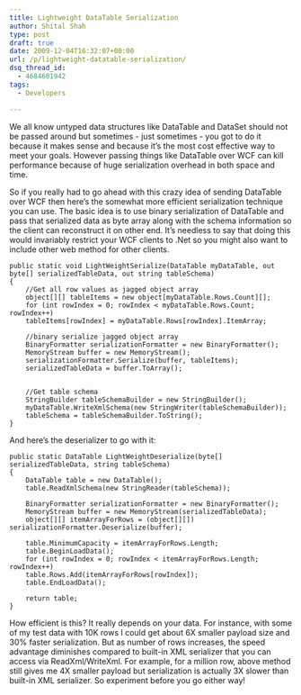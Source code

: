 ```yaml
---
title: Lightweight DataTable Serialization
author: Shital Shah
type: post
draft: true
date: 2009-12-04T16:32:07+00:00
url: /p/lightweight-datatable-serialization/
dsq_thread_id:
  - 4684601942
tags:
  - Developers

---
```

We all know untyped data structures like DataTable and DataSet should not be passed around but sometimes - just sometimes - you got to do it because it makes sense and because it’s the most cost effective way to meet your goals. However passing things like DataTable over WCF can kill performance because of huge serialization overhead in both space and time.

So if you really had to go ahead with this crazy idea of sending DataTable over WCF then here’s the somewhat more efficient serialization technique you can use. The basic idea is to use binary serialization of DataTable and pass that serialized data as byte array along with the schema information so the client can reconstruct it on other end. It’s needless to say that doing this would invariably restrict your WCF clients to .Net so you might also want to include other web method for other clients.

<pre class="code-block"><code>public static void LightWeightSerialize(DataTable myDataTable, out byte[] serializedTableData, out string tableSchema)
{
    //Get all row values as jagged object array
    object[][] tableItems = new object[myDataTable.Rows.Count][];
    for (int rowIndex = 0; rowIndex &lt; myDataTable.Rows.Count; rowIndex++)
    tableItems[rowIndex] = myDataTable.Rows[rowIndex].ItemArray;

    //binary serialize jagged object array
    BinaryFormatter serializationFormatter = new BinaryFormatter();
    MemoryStream buffer = new MemoryStream();
    serializationFormatter.Serialize(buffer, tableItems);
    serializedTableData = buffer.ToArray();


    //Get table schema
    StringBuilder tableSchemaBuilder = new StringBuilder();
    myDataTable.WriteXmlSchema(new StringWriter(tableSchemaBuilder));
    tableSchema = tableSchemaBuilder.ToString();
}
</code></pre>

And here’s the deserializer to go with it:

<pre class="code-block"><code>public static DataTable LightWeightDeserialize(byte[] serializedTableData, string tableSchema)
{
    DataTable table = new DataTable();
    table.ReadXmlSchema(new StringReader(tableSchema));

    BinaryFormatter serializationFormatter = new BinaryFormatter();
    MemoryStream buffer = new MemoryStream(serializedTableData);
    object[][] itemArrayForRows = (object[][]) serializationFormatter.Deserialize(buffer);

    table.MinimumCapacity = itemArrayForRows.Length;
    table.BeginLoadData();
    for (int rowIndex = 0; rowIndex &lt; itemArrayForRows.Length; rowIndex++)
    table.Rows.Add(itemArrayForRows[rowIndex]);
    table.EndLoadData();

    return table;
}
</code></pre>

How efficient is this? It really depends on your data. For instance, with some of my test data with 10K rows I could get about 6X smaller payload size and 30% faster serialization. But as number of rows increases, the speed advantage diminishes compared to built-in XML serializer that you can access via ReadXml/WriteXml. For example, for a million row, above method still gives me 4X smaller payload but serialization is actually 3X slower than built-in XML serializer. So experiment before you go either way!